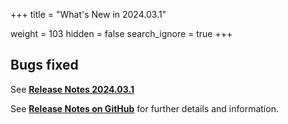 +++
title = "What's New in 2024.03.1"

weight = 103
hidden = false
search_ignore = true
+++

## Bugs fixed

See [**Release Notes 2024.03.1**](https://github.com/OPM/ResInsight/releases/tag/v2024.03.1)

See [**Release Notes on GitHub**](https://github.com/OPM/ResInsight/releases/) for further details and information.